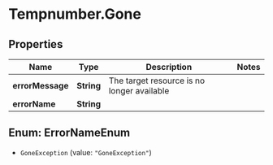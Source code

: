# Tempnumber.Gone

## Properties

Name | Type | Description | Notes
------------ | ------------- | ------------- | -------------
**errorMessage** | **String** | The target resource is no longer available | 
**errorName** | **String** |  | 



## Enum: ErrorNameEnum


* `GoneException` (value: `"GoneException"`)




